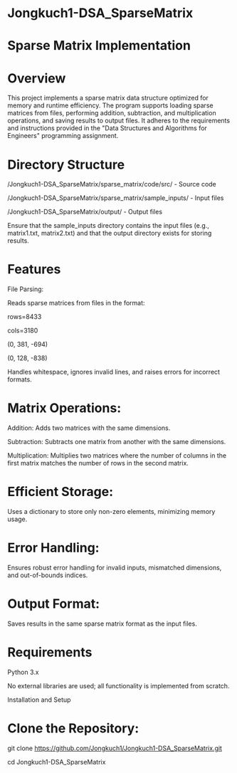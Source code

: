# Jongkuch1-DSA_SparseMatrix


# Sparse Matrix Implementation


# Overview


This project implements a sparse matrix data structure optimized for memory and runtime efficiency.
The program supports loading sparse matrices from files, performing addition, subtraction, and multiplication operations, and saving results to output files.
It adheres to the requirements and instructions provided in the "Data Structures and Algorithms for Engineers" programming assignment.


# Directory Structure

/Jongkuch1-DSA_SparseMatrix/sparse_matrix/code/src/ - Source code

/Jongkuch1-DSA_SparseMatrix/sparse_matrix/sample_inputs/ - Input files

/Jongkuch1-DSA_SparseMatrix/output/ - Output files

Ensure that the sample_inputs directory contains the input files (e.g., matrix1.txt, matrix2.txt) and that the output directory exists for storing results.

# Features

File Parsing:

Reads sparse matrices from files in the format:

rows=8433

cols=3180

(0, 381, -694)

(0, 128, -838)


Handles whitespace, ignores invalid lines, and raises errors for incorrect formats.

# Matrix Operations:

Addition: Adds two matrices with the same dimensions.

Subtraction: Subtracts one matrix from another with the same dimensions.

Multiplication: Multiplies two matrices where the number of columns in the first matrix matches the number of rows in the second matrix.

# Efficient Storage:

Uses a dictionary to store only non-zero elements, minimizing memory usage.

# Error Handling:

Ensures robust error handling for invalid inputs, mismatched dimensions, and out-of-bounds indices.

# Output Format:

Saves results in the same sparse matrix format as the input files.

# Requirements

Python 3.x

No external libraries are used; all functionality is implemented from scratch.

Installation and Setup

# Clone the Repository:

git clone https://github.com/Jongkuch1/Jongkuch1-DSA_SparseMatrix.git

cd Jongkuch1-DSA_SparseMatrix
